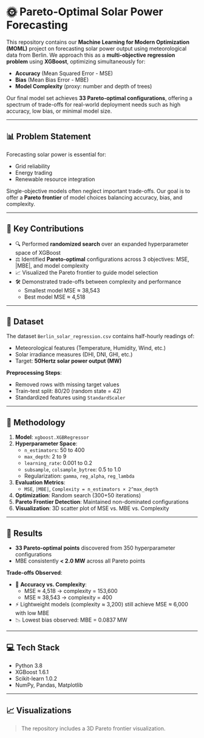 # 🌞 Pareto-Optimal Solar Power Forecasting

This repository contains our **Machine Learning for Modern Optimization (MOML)** project on forecasting solar power output using meteorological data from Berlin. We approach this as a **multi-objective regression problem** using **XGBoost**, optimizing simultaneously for:

- **Accuracy** (Mean Squared Error - MSE)
- **Bias** (Mean Bias Error - MBE)
- **Model Complexity** (proxy: number and depth of trees)

Our final model set achieves **33 Pareto-optimal configurations**, offering a spectrum of trade-offs for real-world deployment needs such as high accuracy, low bias, or minimal model size.

---

## 📊 Problem Statement

Forecasting solar power is essential for:

- Grid reliability  
- Energy trading  
- Renewable resource integration  

Single-objective models often neglect important trade-offs. Our goal is to offer a **Pareto frontier** of model choices balancing accuracy, bias, and complexity.

---

## 🧠 Key Contributions

- 🔍 Performed **randomized search** over an expanded hyperparameter space of XGBoost  
- ⚖️ Identified **Pareto-optimal** configurations across 3 objectives: MSE, |MBE|, and model complexity  
- 📈 Visualized the Pareto frontier to guide model selection  
- 🛠️ Demonstrated trade-offs between complexity and performance  
  - Smallest model MSE ≈ 38,543  
  - Best model MSE ≈ 4,518  

---

## 📁 Dataset

The dataset `Berlin_solar_regression.csv` contains half-hourly readings of:

- Meteorological features (Temperature, Humidity, Wind, etc.)
- Solar irradiance measures (DHI, DNI, GHI, etc.)
- Target: **50Hertz solar power output (MW)**

**Preprocessing Steps**:
- Removed rows with missing target values  
- Train-test split: 80/20 (random state = 42)  
- Standardized features using `StandardScaler`  

---

## 🔧 Methodology

1. **Model**: `xgboost.XGBRegressor`  
2. **Hyperparameter Space**:
   - `n_estimators`: 50 to 400
   - `max_depth`: 2 to 9
   - `learning_rate`: 0.001 to 0.2
   - `subsample`, `colsample_bytree`: 0.5 to 1.0
   - Regularization: `gamma`, `reg_alpha`, `reg_lambda`
3. **Evaluation Metrics**:
   - `MSE`, `|MBE|`, `Complexity = n_estimators × 2^max_depth`
4. **Optimization**: Random search (300+50 iterations)
5. **Pareto Frontier Detection**: Maintained non-dominated configurations
6. **Visualization**: 3D scatter plot of MSE vs. MBE vs. Complexity

---

## 📌 Results

- **33 Pareto-optimal points** discovered from 350 hyperparameter configurations  
- MBE consistently **< 2.0 MW** across all Pareto points  

**Trade-offs Observed**:
- 🔁 **Accuracy vs. Complexity**:
  - MSE ≈ 4,518 → complexity = 153,600
  - MSE ≈ 38,543 → complexity = 400
- ⚡ Lightweight models (complexity ≈ 3,200) still achieve MSE ≈ 6,000 with low MBE
- 📉 Lowest bias observed: MBE = 0.0837 MW

---

## 💻 Tech Stack

- Python 3.8  
- XGBoost 1.6.1  
- Scikit-learn 1.0.2  
- NumPy, Pandas, Matplotlib  

---

## 📈 Visualizations

> The repository includes a 3D Pareto frontier visualization.

